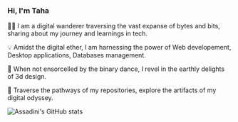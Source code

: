 ### Hi, I'm Taha

👨‍💻 I am a digital wanderer traversing the vast expanse of bytes and bits, sharing about my journey and learnings in tech.

💡 Amidst the digital ether, I am harnessing the power of Web developement, Desktop applications, Databases management.

🔧 When not ensorcelled by the binary dance, I revel in the earthly delights of 3d design.

🔗 Traverse the pathways of my repositories, explore the artifacts of my digital odyssey.

![Assadini's GitHub stats](https://github-readme-stats.vercel.app/api?username=assadini)
